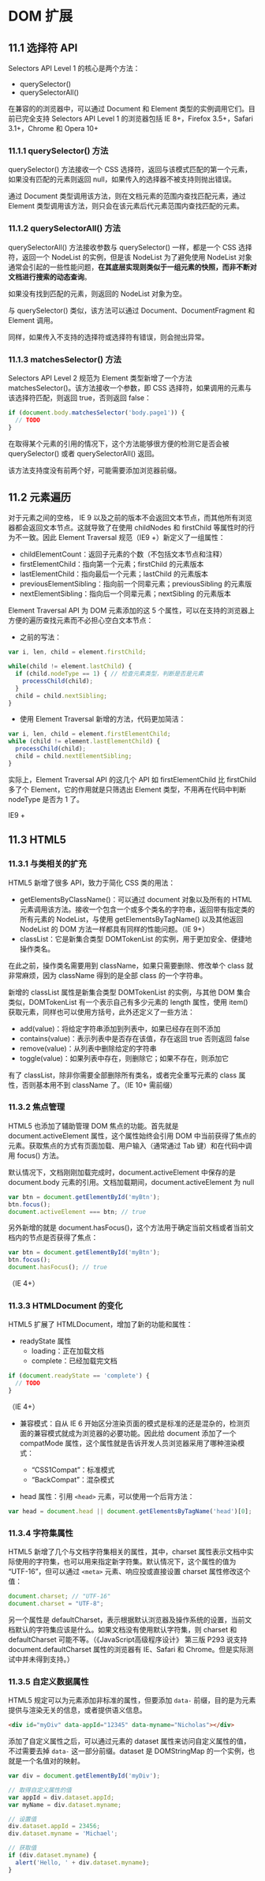 # DOM 扩展

## 11.1 选择符 API

Selectors API Level 1 的核心是两个方法：
- querySelector()
- querySelectorAll()

在兼容的的浏览器中，可以通过 Document 和 Element 类型的实例调用它们。目前已完全支持 Selectors API Level 1 的浏览器包括 IE 8+，Firefox 3.5+，Safari 3.1+，Chrome 和 Opera 10+

### 11.1.1 querySelector() 方法

querySelector() 方法接收一个 CSS 选择符，返回与该模式匹配的第一个元素，如果没有匹配的元素则返回 null，如果传入的选择器不被支持则抛出错误。

通过 Document 类型调用该方法，则在文档元素的范围内查找匹配元素，通过 Element 类型调用该方法，则只会在该元素后代元素范围内查找匹配的元素。

### 11.1.2 querySelectorAll() 方法

querySelectorAll() 方法接收参数与 querySelector() 一样，都是一个 CSS 选择符，返回一个 NodeList 的实例，但是该 NodeList 为了避免使用 NodeList 对象通常会引起的一些性能问题，**在其底层实现则类似于一组元素的快照，而非不断对文档进行搜索的动态查询**。

如果没有找到匹配的元素，则返回的 NodeList 对象为空。

与 querySelector() 类似，该方法可以通过 Document、DocumentFragment 和 Element 调用。

同样，如果传入不支持的选择符或选择符有错误，则会抛出异常。

### 11.1.3 matchesSelector() 方法

Selectors API Level 2 规范为 Element 类型新增了一个方法 matchesSelector()。该方法接收一个参数，即 CSS 选择符，如果调用的元素与该选择符匹配，则返回 true，否则返回 false：

```js
if (document.body.matchesSelector('body.page1')) {
  // TODO
}
```

在取得某个元素的引用的情况下，这个方法能够很方便的检测它是否会被 querySelector() 或者 querySelectorAll() 返回。

该方法支持度没有前两个好，可能需要添加浏览器前缀。

## 11.2 元素遍历

对于元素之间的空格， IE 9 以及之前的版本不会返回文本节点，而其他所有浏览器都会返回文本节点。这就导致了在使用 childNodes 和 firstChild 等属性时的行为不一致。因此 Element Traversal 规范（IE9 +）新定义了一组属性：
- childElementCount：返回子元素的个数（不包括文本节点和注释）
- firstElementChild：指向第一个元素；firstChild 的元素版本
- lastElementChild：指向最后一个元素；lastChild 的元素版本
- previousElementSibling：指向前一个同辈元素；previousSibling 的元素版
- nextElementSibling：指向后一个同辈元素；nextSibling 的元素版本

Element Traversal API 为 DOM 元素添加的这 5 个属性，可以在支持的浏览器上方便的遍历查找元素而不必担心空白文本节点：

- 之前的写法：

```js
var i, len, child = element.firstChild;

while(child != element.lastChild) {
  if (child.nodeType == 1) { // 检查元素类型，判断是否是元素
    processChild(child);
  }
  child = child.nextSibling;
}
```

- 使用 Element Traversal 新增的方法，代码更加简洁：

```js
var i, len, child = element.firstElementChild;
while (child != element.lastElementChild) {
  processChild(child);
  child = child.nextElementSibling;
}
```

实际上，Element Traversal API 的这几个 API 如 firstElementChild 比 firstChild 多了个 Element，它的作用就是只筛选出 Element 类型，不用再在代码中判断 nodeType 是否为 1 了。

IE9 +

## 11.3 HTML5

### 11.3.1 与类相关的扩充

HTML5 新增了很多 API，致力于简化 CSS 类的用法：
- getElementsByClassName()：可以通过 document 对象以及所有的 HTML 元素调用该方法。接收一个包含一个或多个类名的字符串，返回带有指定类的所有元素的 NodeList，与使用 getElementsByTagName() 以及其他返回 NodeList 的 DOM 方法一样都具有同样的性能问题。（IE 9+）
- classList：它是新集合类型 DOMTokenList 的实例，用于更加安全、便捷地操作类名。

在此之前，操作类名需要用到 className，如果只需要删除、修改单个 class 就非常麻烦，因为 className 得到的是全部 class 的一个字符串。

新增的 classList 属性是新集合类型 DOMTokenList 的实例，与其他 DOM 集合类似，DOMTokenList 有一个表示自己有多少元素的 length 属性，使用 item() 获取元素，同样也可以使用方括号，此外还定义了一些方法：
- add(value)：将给定字符串添加到列表中，如果已经存在则不添加
- contains(value)：表示列表中是否存在该值，存在返回 true 否则返回 false
- remove(value)：从列表中删除给定的字符串
- toggle(value)：如果列表中存在，则删除它；如果不存在，则添加它

有了 classList，除非你需要全部删除所有类名，或者完全重写元素的 class 属性，否则基本用不到 className 了。（IE 10+ 需前缀）

### 11.3.2 焦点管理

HTML5 也添加了辅助管理 DOM 焦点的功能。首先就是 document.activeElement 属性，这个属性始终会引用 DOM 中当前获得了焦点的元素。获取焦点的方式有页面加载、用户输入（通常通过 Tab 键）和在代码中调用 focus() 方法。

默认情况下，文档刚刚加载完成时，document.activeElement 中保存的是 document.body 元素的引用。文档加载期间，document.activeElement 为 null

```js
var btn = document.getElementById('myBtn');
btn.focus();
document.activeElement === btn; // true
```

另外新增的就是 document.hasFocus()，这个方法用于确定当前文档或者当前文档内的节点是否获得了焦点：

```js
var btn = document.getElementById('myBtn');
btn.focus();
document.hasFocus(); // true
```

（IE 4+）

### 11.3.3 HTMLDocument 的变化

HTML5 扩展了 HTMLDocument，增加了新的功能和属性：
- readyState 属性
  - loading：正在加载文档
  - complete：已经加载完文档

```js
if (document.readyState == 'complete') {
  // TODO
}
```

（IE 4+）

- 兼容模式：自从 IE 6 开始区分渲染页面的模式是标准的还是混杂的，检测页面的兼容模式就成为浏览器的必要功能。因此给 document 添加了一个 compatMode 属性，这个属性就是告诉开发人员浏览器采用了哪种渲染模式：
  - “CSS1Compat”：标准模式
  - “BackCompat”：混杂模式

- head 属性：引用 `<head>` 元素，可以使用一个后背方法：

```js
var head = document.head || document.getElementsByTagName('head')[0];
```

### 11.3.4 字符集属性

HTML5 新增了几个与文档字符集相关的属性，其中，charset 属性表示文档中实际使用的字符集，也可以用来指定新字符集。默认情况下，这个属性的值为 “UTF-16”，但可以通过 `<meta>` 元素、响应投或直接设置 charset 属性修改这个值：

```js
document.charset; // "UTF-16"
document.charset = "UTF-8";
```

另一个属性是 defaultCharset，表示根据默认浏览器及操作系统的设置，当前文档默认的字符集应该是什么。如果文档没有使用默认字符集，则 charset 和 defaultCharset 可能不等。（《JavaScript高级程序设计》 第三版 P293 说支持 document.defaultCharset 属性的浏览器有 IE、Safari 和 Chrome。但是实际测试中并未得到支持。）

### 11.3.5 自定义数据属性

HTML5 规定可以为元素添加非标准的属性，但要添加 `data-` 前缀，目的是为元素提供与渲染无关的信息，或者提供语义信息。

```html
<div id="myDiv" data-appId="12345" data-myname="Nicholas"></div>
```

添加了自定义属性之后，可以通过元素的 dataset 属性来访问自定义属性的值，不过需要去掉 `data-` 这一部分前缀。dataset 是 DOMStringMap 的一个实例，也就是一个名值对的映射。

```js
var div = document.getElementById('myDiv');

// 取得自定义属性的值
var appId = div.dataset.appId;
var myName = div.dataset.myname;

// 设置值
div.dataset.appId = 23456;
div.dataset.myname = 'Michael';

// 获取值
if (div.dataset.myname) {
  alert('Hello, ' + div.dataset.myname);
}
```